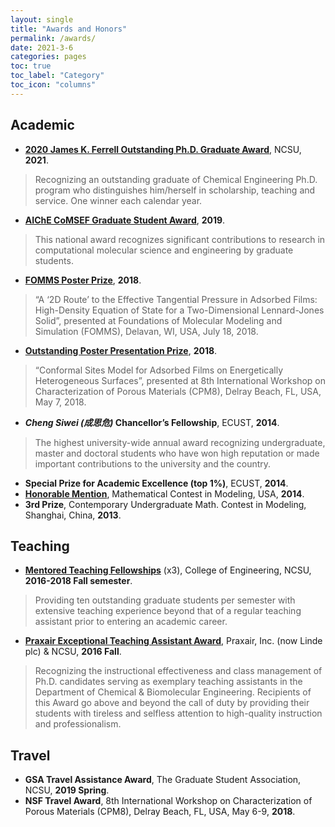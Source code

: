```yaml
---
layout: single
title: "Awards and Honors"
permalink: /awards/
date: 2021-3-6
categories: pages
toc: true
toc_label: "Category"
toc_icon: "columns"
---
```

## Academic
- **[2020 James K. Ferrell Outstanding Ph.D. Graduate Award](https://www.cbe.ncsu.edu/graduate/graduate-student-awards/)**, NCSU, **2021**.
>Recognizing an outstanding graduate of Chemical Engineering Ph.D. program who distinguishes him/herself in scholarship, teaching and service. One winner each calendar year. 

- **[AIChE CoMSEF Graduate Student Award](http://comsef.org/gradawards)**, **2019**.
>This national award recognizes significant contributions to research in computational molecular science and engineering by graduate students. 

- **[FOMMS Poster Prize](https://www.cbe.ncsu.edu/blog/2018/09/15/alum-dr-feng-he-and-graduate-students-vasudev-haribal-kaihang-shi-received-important-awards/)**, **2018**.
>“A ‘2D Route’ to the Effective Tangential Pressure in Adsorbed Films: High-Density Equation of State for a Two-Dimensional Lennard-Jones Solid”, presented at Foundations of Molecular Modeling and Simulation (FOMMS), Delavan, WI, USA, July 18, 2018.

- **[Outstanding Poster Presentation Prize](http://kaihangshi.github.io/assets/images/poster.JPG)**, **2018**.
>“Conformal Sites Model for Adsorbed Films on Energetically Heterogeneous Surfaces”, presented at 8th International Workshop on Characterization of Porous Materials (CPM8), Delray Beach, FL, USA, May 7, 2018.

- ***Cheng Siwei (成思危)* Chancellor’s Fellowship**, ECUST, **2014**.
> The highest university-wide annual award recognizing undergraduate, master and doctoral students who have won high reputation or made important contributions to the university and the country.

- **Special Prize for Academic Excellence (top 1%)**, ECUST, **2014**.
- **[Honorable Mention](http://kaihangshi.github.io/assets/docs/awards/MCM2014_certificate.pdf)**, Mathematical Contest in Modeling, USA, **2014**.
-	**3rd Prize**, Contemporary Undergraduate Math. Contest in Modeling, Shanghai, China, **2013**.

## Teaching
- **[Mentored Teaching Fellowships](http://kaihangshi.github.io/assets/docs/awards/MTF.pdf)** (x3), College of Engineering, NCSU, **2016-2018 Fall semester**.
> Providing ten outstanding graduate students per semester with extensive teaching experience beyond that of a regular teaching assistant prior to entering an academic career.

- **[Praxair Exceptional Teaching Assistant Award](https://www.cbe.ncsu.edu/graduate/graduate-student-awards/)**, Praxair, Inc. (now Linde plc) & NCSU, **2016 Fall**.
> Recognizing the instructional effectiveness and class management of Ph.D. candidates serving as exemplary teaching assistants in the Department of Chemical & Biomolecular Engineering. Recipients of this Award go above and beyond the call of duty by providing their students with tireless and selfless attention to high-quality instruction and professionalism. 

## Travel
- **GSA Travel Assistance Award**, The Graduate Student Association, NCSU, **2019 Spring**.
- **NSF Travel Award**, 8th International Workshop on Characterization of Porous Materials (CPM8), Delray Beach, FL, USA, May 6-9, **2018**.
